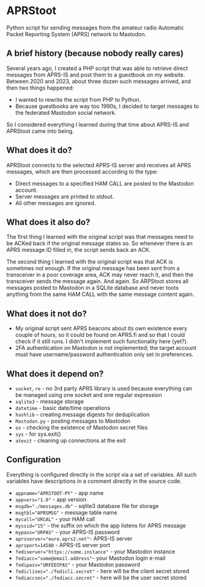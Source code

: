 # APRStoot
Python script for sending messages from the amateur radio Automatic Packet Reporting System (APRS) network to Mastodon.

## A brief history (because nobody really cares)
Several years ago, I created a PHP script that was able to retrieve direct messages from APRS-IS and post them to a guestbook on my website. Between 2020 and 2023, about three dozen such messages arrived, and then two things happened:
* I wanted to rewrite the script from PHP to Python.
* Because guestbooks are way too 1990s, I decided to target messages to the federated Mastodon social network.

So I considered everything I learned during that time about APRS-IS and APRStoot came into being.

## What does it do?
APRStoot connects to the selected APRS-IS server and receives all APRS messages, which are then processed according to the type:
* Direct messages to a specified HAM CALL are posted to the Mastodon account.
* Server messages are printed to stdout.
* All other messages are ignored.

## What does it also do?
The first thing I learned with the original script was that messages need to be ACKed back if the original message states so. So whenever there is an APRS message ID filled in, the script sends back an ACK.

The second thing I learned with the original script was that ACK is sometimes not enough. If the original message has been sent from a transceiver in a poor coverage area, ACK may never reach it, and then the transceiver sends the message again. And again. So ARPStoot stores all messages posted to Mastodon in a SQLite database and never toots anything from the same HAM CALL with the same message content again.

## What does it not do?
* My original script sent APRS beacons about its own existence every couple of hours, so it could be found on APRS.fi and so that I could check if it still runs. I didn't implement such functionality here (yet?).
* 2FA authentication on Mastodon is not implemented; the target account must have username/password authentication only set in preferences.

## What does it depend on?
* `socket`, `re` - no 3rd party APRS library is used because everything can be managed using one socket and one regular expression
* `sqlite3` - message storage
* `datetime` - basic date/time operations
* `hashlib` - creating message digests for deduplication
* `Mastodon.py` - posting messages to Mastodon
* `os` - checking the existence of Mastodon secret files
* `sys` - for sys.exit()
* `atexit` - cleaning up connections at the exit

## Configuration
Everything is configured directly in the script via a set of variables. All such variables have descriptions in a comment directly in the source code.
* `appname="APRSTOOT-PY"` - app name
* `appvers="1.0"` - app version
* `msgdb="./messages.db"` - sqlite3 database file for storage
* `msgtbl="APRSMSG"` - message table name
* `mycall="URCAL"` - your HAM call
* `myssid="15"` - the suffix on which the app listens for APRS message
* `mypass="URPAS"` - your APRS-IS password
* `aprsserver="euro.aprs2.net"`- APRS-IS server
* `aprsport=14580` - APRS-IS server port
* `fediserver="https://some.instance"` - your Mastodon instance
* `fediacc="some@email.address"`- your Mastodon login e-mail
* `fedipass="URFEDIPAS"` - your Mastodon password
* `fediclisec="./fedicli.secret"` - here will be the client secret stored
* `fediaccsec="./fediacc.secret"` - here will be the user secret stored

